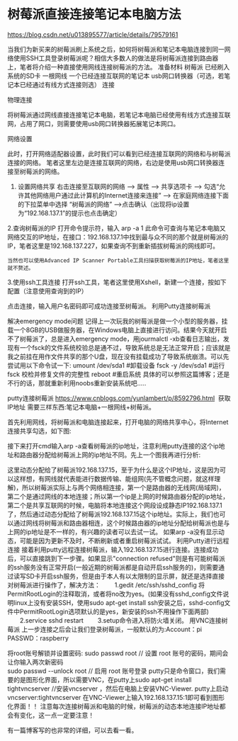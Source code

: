 # 树莓派直接连接笔记本电脑方法
https://blog.csdn.net/u013895577/article/details/79579161


当我们为新买来的树莓派刷上系统之后，如何将树莓派和笔记本电脑连接到同一网络使用SSH工具登录树莓派呢？相信大多数人的做法是将树莓派连接到路由器上，笔者将介绍一种直接使用网线连接树莓派的方法。
准备材料
树莓派
已经刷入系统的SD卡
一根网线
一个已经连接互联网的笔记本
usb网口转换器（可选，若笔记本已经通过有线方式连接则选）
连接

物理连接

将树莓派通过网线直接连接笔记本电脑，若笔记本电脑已经使用有线方式连接互联网，占用了网口，则需要使用usb网口转换器拓展笔记本网口。

网络设置

此时，打开网络适配器设置，此时我们可以看到已经连接互联网的网络和与树莓派连接的网络。 
笔者这里左边是连接互联网的网络，右边是使用usb网口转换器连接至树莓派的网络。 

1. 设置网络共享
右击连接至互联网的网络 –> 属性 –> 共享选项卡 –> 勾选“允许其他网络用户通过此计算机的Internet连接来连接” –> 在家庭网络连接下面的下拉菜单中选择 “树莓派的网络” –>点击确认（出现将ip设置为“192.168.137.1”的提示也点击确定） 

2.查询树莓派的IP
	打开命令提示符，输入
arp -a
	1
此命令可查询与笔记本电脑又网络交互的IP地址，在接口：192.168.137.1中找到最与众不同的那个就是树莓派的IP，笔者这里是192.168.137.227，如果查询不到重新插拔树莓派的网线即可。 

	当然也可以使用Advanced IP Scanner Portable工具扫描获取树莓派的IP地址，笔者这里就不赘述。
3.使用ssh工具连接
打开ssh工具，笔者这里使用Xshell，新建一个连接，按如下配置（注意使用查询到的IP） 

点击连接，输入用户名密码即可成功连接至树莓派。
利用Putty连接树莓派

解决emergency mode问题
记得上一次玩我的树莓派是做一个小型的服务器，挂载一个8GB的USB做服务器，在Windows电脑上直接进行访问。结果今天就开启不了树莓派了，总是进入emergency mode，用jourmalctl -xb查看日志输出，发现有一个fsck的文件系统校验总是通不过，导致系统总是无法正常开启；应该就是我之前挂在用作文件共享的那个U盘，现在没有挂载成功了导致系统崩溃。可以先尝试用以下命令试一下:
umount /dev/sda1 #卸载设备
fsck -y /dev/sda1 #运行 fsck 校检并修复文件的完整性
reboot #重启系统
具体的可以参照这篇博客；还是不行的话，那就重新利用noobs重新安装系统吧.....

putty连接树莓派
https://www.cnblogs.com/yunlambert/p/8592796.html
 获取IP地址
需要三样东西:笔记本电脑+一根网线+树莓派。

首先利用网线，将树莓派和电脑连接起来，打开电脑的网络共享中心，将Internet连接共享勾选，如下图:

接下来打开cmd输入arp -a查看树莓派的ip地址，注意利用putty连接的这个ip地址和路由器分配给树莓派上网的ip地址不同。先上一个图我再进行分析:

这里动态分配给了树莓派192.168.137.15，至于为什么是这个IP地址，这是因为可以这样想，有网线就代表能进行数据传输、能组网(先不管概念问题，就这样理解)，所以树莓派实际上与两个网络相连接，第一个是路由器的无线网(局域网)，第二个是通过网线的本地连接；所以第一个ip是上网的时候路由器分配的ip地址，第二个是共享互联网的时候，电脑将本地连接这个网段设成静态IP192.168.137.1了，然后通过动态分配给了树莓派192.168.137.15这个ip地址。实际上，我们也可以通过网线将树莓派和路由器相连，这个时候路由器的ip地址分配给树莓派也是与上网的ip地址是不一样的，有兴趣的读者可以去试一试。
如果arp -a没有显示动态，可能是因为更新不及时，不断刷新或者重启树莓派试试。
利用Putty进行远程连接
接着利用putty远程连接树莓派，输入192.168.137.15进行连接。连接成功后，可以直接跳到下一步骤。如果显示"connection refused"则是有可能树莓派的ssh服务没有正常开启(一般近期的树莓派都是自动开启ssh服务的)，则需要通过读写SD卡开启ssh服务，但是由于本人有以太限制的显示屏，就还是选择直接对树莓派进行操作了，解决方法：
　　1.gedit /etc/ssh/sshd_config 将PermitRootLogin的注释取消，或者将no改为yes。(如果没有sshd_config文件说明linux上没有安装SSH，使用sudo apt-get install ssh安装之后，sshd-config文件中PermitRootLogin选项默认的是yes，新安装的ssh不用操作下面两部)
　　2.service sshd restart
　　3.setup命令进入将防火墙关闭。
用VNC连接树莓派
上一步连接之后会让我们登录树莓派，一般默认的为:Account：pi PASSWD：raspberry

将root账号解锁并设置密码:
sudo passwd root // 设置 root 账号的密码，期间会让你输入两次新密码  
sudo passwd --unlock root // 启用 root 账号登录
putty只是命令窗口，我们需要的是图形化界面，所以需要VNC，在putty上sudo apt-get install tightvncserver //安装vncserver ，然后在电脑上安装VNC-Viewer.
putty上启动vncserver:tightvncserver
在VNC-Viewer上输入192.168.137.15:1即可看到图形化界面！！
注意每次连接树莓派和电脑的时候，树莓派的动态本地连接IP地址都会有变化，这一点一定要注意！

有一篇博客写的也非常的详细，可以去看一看。
